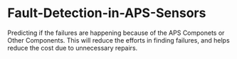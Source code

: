 # Fault-Detection-in-APS-Sensors
Predicting if the failures are happening because of the APS Componets or Other Components. This will reduce the efforts in finding failures, and helps reduce the cost due to unnecessary repairs.
